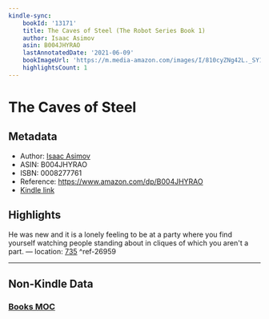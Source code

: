 ```yaml
---
kindle-sync:
    bookId: '13171'
    title: The Caves of Steel (The Robot Series Book 1)
    author: Isaac Asimov
    asin: B004JHYRAO
    lastAnnotatedDate: '2021-06-09'
    bookImageUrl: 'https://m.media-amazon.com/images/I/810cyZNg42L._SY160.jpg'
    highlightsCount: 1
---
```


# The Caves of Steel

## Metadata

-   Author: [Isaac Asimov](https://www.amazon.comundefined)
-   ASIN: B004JHYRAO
-   ISBN: 0008277761
-   Reference: https://www.amazon.com/dp/B004JHYRAO
-   [Kindle link](kindle://book?action=open&asin=B004JHYRAO)

## Highlights

He was new and it is a lonely feeling to be at a party where you find yourself watching people standing about in cliques of which you aren't a part. — location: [735](kindle://book?action=open&asin=B004JHYRAO&location=735) ^ref-26959

---

## Non-Kindle Data

### [Books MOC](Books%20MOC.md)
